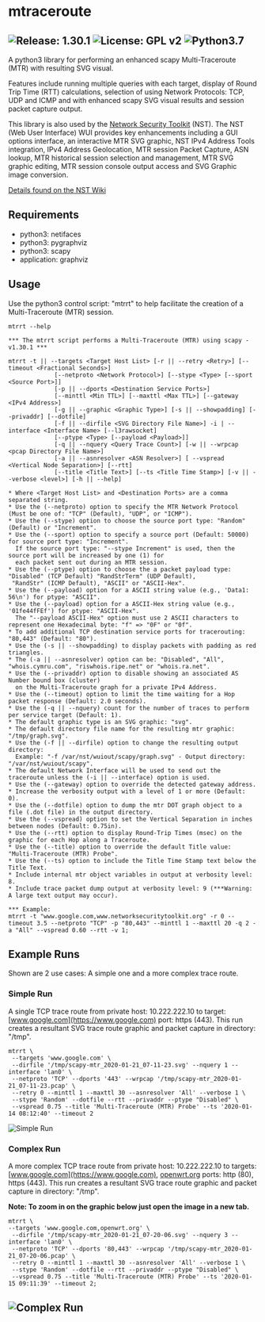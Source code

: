 # mtraceroute

![Release: 1.30.1](https://img.shields.io/badge/Release-1.30.1-blue) ![License: GPL v2](https://img.shields.io/badge/License-GPL%20v2-blue.svg) ![Python3.7](https://img.shields.io/badge/Python-3.7-blue.svg)
---
A python3 library for performing an enhanced scapy Multi-Traceroute (MTR)
with resulting SVG visual.

Features include running multiple queries with each target, display of
Round Trip Time (RTT) calculations, selection of using
Network Protocols: TCP, UDP and ICMP and with enhanced scapy
SVG visual results and session packet capture output.

This library is also used by the [Network Security Toolkit](https://www.networksecuritytoolkit.org) (NST).
The NST (Web User Interface) WUI provides key enhancements including
a GUI options interface, an interactive MTR SVG graphic,
NST IPv4 Address Tools integration, IPv4 Address Geolocation,
MTR session Packet Capture, ASN lookup,
MTR historical session selection and management,
MTR SVG graphic editing, MTR session console output access
and SVG Graphic image conversion.

[Details found on the NST Wiki](http://wiki.networksecuritytoolkit.org/nstwiki/index.php/HowTo_Use_The_Scapy:_Multi-Traceroute_-_MTR)


## Requirements
* python3: netifaces
* python3: pygraphviz
* python3: scapy
* application: graphviz

## Usage ##
Use the python3 control script: "mtrrt" to help facilitate the creation of a
Multi-Traceroute (MTR) session.

```
mtrrt --help

*** The mtrrt script performs a Multi-Traceroute (MTR) using scapy - v1.30.1 ***

mtrrt -t || --targets <Target Host List> [-r || --retry <Retry>] [--timeout <Fractional Seconds>]
             [--netproto <Network Protocol>] [--stype <Type> [--sport <Source Port>]]
             [-p || --dports <Destination Service Ports>]
             [--minttl <Min TTL>] [--maxttl <Max TTL>] [--gateway <IPv4 Address>]
             [-g || --graphic <Graphic Type>] [-s || --showpadding] [--privaddr] [--dotfile]
             [-f || --dirfile <SVG Directory File Name>] -i | --interface <Interface Name> [--l3rawsocket]
             [--ptype <Type> [--payload <Payload>]]
             [-q || --nquery <Query Trace Count>] [-w || --wrpcap <pcap Directory File Name>]
             [-a || --asnresolver <ASN Resolver>] [ --vspread <Vertical Node Separation>] [--rtt]
             [--title <Title Text>] [--ts <Title Time Stamp>] [-v || --verbose <level>] [-h || --help]

* Where <Target Host List> and <Destination Ports> are a comma separated string.
* Use the (--netproto) option to specify the MTR Network Protocol (Must be one of: "TCP" (Default), "UDP", or "ICMP").
* Use the (--stype) option to choose the source port type: "Random" (Default) or "Increment".
* Use the (--sport) option to specify a source port (Default: 50000) for source port type: "Increment".
  If the source port type: "--stype Increment" is used, then the source port will be increased by one (1) for
  each packet sent out during an MTR session.
* Use the (--ptype) option to choose the a packet payload type: "Disabled" (TCP Default) "RandStrTerm" (UDP Default),
 "RandStr" (ICMP Default), "ASCII" or "ASCII-Hex".
* Use the (--payload) option for a ASCII string value (e.g., 'Data1: 56\n') for ptype: "ASCII".
* Use the (--payload) option for a ASCII-Hex string value (e.g., '01fe44fFEf') for ptype: "ASCII-Hex".
  The "--payload ASCII-Hex" option must use 2 ASCII characters to represent one Hexadecimal byte: "f" => "0F" or "0f".
* To add additional TCP destination service ports for tracerouting: "80,443" (Default: "80").
* Use the (-s || --showpadding) to display packets with padding as red triangles.
* The (-a || --asnresolver) option can be: "Disabled", "All", "whois.cymru.com", "riswhois.ripe.net" or "whois.ra.net".
* Use the (--privaddr) option to disable showing an associated AS Number bound box (cluster)
  on the Multi-Traceroute graph for a private IPv4 Address.
* Use the (--timeout) option to limit the time waiting for a Hop packet response (Default: 2.0 seconds).
* Use the (-q || --nquery) count for the number of traces to perform per service target (Default: 1).
* The default graphic type is an SVG graphic: "svg".
* The default directory file name for the resulting mtr graphic: "/tmp/graph.svg".
* Use the (-f || --dirfile) option to change the resulting output directory:
  Example: "-f /var/nst/wuiout/scapy/graph.svg" - Output directory: "/var/nst/wuiout/scapy".
* The default Network Interface will be used to send out the traceroute unless the (-i || --interface) option is used.
* Use the (--gateway) option to override the detected gateway address.
* Increase the verbosity output with a level of 1 or more (Default: 0).
* Use the (--dotfile) option to dump the mtr DOT graph object to a file (.dot file) in the output directory.
* Use the (--vspread) option to set the Vertical Separation in inches between nodes (Default: 0.75in).
* Use the (--rtt) option to display Round-Trip Times (msec) on the graphic for each Hop along a Traceroute.
* Use the (--title) option to override the default Title value: "Multi-Traceroute (MTR) Probe".
* Use the (--ts) option to include the Title Time Stamp text below the Title Text.
* Include internal mtr object variables in output at verbosity level: 8.
* Include trace packet dump output at verbosity level: 9 (***Warning: A large text output may occur).

*** Example:
mtrrt -t "www.google.com,www.networksecuritytoolkit.org" -r 0 --timeout 3.5 --netproto "TCP" -p "80,443" --minttl 1 --maxttl 20 -q 2 -a "All" --vspread 0.60 --rtt -v 1;
```

## Example Runs
Shown are 2 use cases: A simple one and a more complex trace route.
 
### Simple Run
A single TCP trace route from private host: 10.222.222.10 to target: [www.google.com](https://www.google.com) port: https (443).
This run creates a resultant SVG trace route graphic and packet capture in directory: "/tmp".

```
mtrrt \
 --targets 'www.google.com' \
 --dirfile '/tmp/scapy-mtr_2020-01-21_07-11-23.svg' --nquery 1 --interface 'lan0' \
 --netproto 'TCP' --dports '443' --wrpcap '/tmp/scapy-mtr_2020-01-21_07-11-23.pcap' \
 --retry 0 --minttl 1 --maxttl 30 --asnresolver 'All' --verbose 1 \
 --stype 'Random' --dotfile --rtt --privaddr --ptype "Disabled" \
 --vspread 0.75 --title 'Multi-Traceroute (MTR) Probe' --ts '2020-01-14 08:12:40' --timeout 2
```

![Simple Run](example_runs/scapy-mtr_2020-01-21_07-11-23.svg)

### Complex Run
A more complex TCP trace route from private host: 10.222.222.10 to targets: [www.google.com](https://www.google.com), [openwrt.org](https://openwrt.org) ports: http (80), https (443).
This run creates a resultant SVG trace route graphic and packet capture in directory: "/tmp".

**Note: To zoom in on the graphic below just open the image in a new tab.** 

```
mtrrt \
--targets 'www.google.com,openwrt.org' \
 --dirfile '/tmp/scapy-mtr_2020-01-21_07-20-06.svg' --nquery 3 --interface 'lan0' \
 --netproto 'TCP' --dports '80,443' --wrpcap '/tmp/scapy-mtr_2020-01-21_07-20-06.pcap' \
 --retry 0 --minttl 1 --maxttl 30 --asnresolver 'All' --verbose 1 \
 --stype 'Random' --dotfile --rtt --privaddr --ptype "Disabled" \
 --vspread 0.75 --title 'Multi-Traceroute (MTR) Probe' --ts '2020-01-15 09:11:39' --timeout 2;
```

![Complex Run](example_runs/scapy-mtr_2020-01-21_07-20-06.svg)
---
